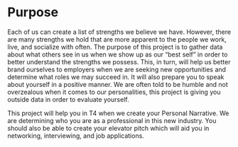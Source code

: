 # Purpose

Each of us can create a list of strengths we believe we have. However, there are
many strengths we hold that are more apparent to the people we work, live, and
socialize with often. The purpose of this project is to gather data about what
others see in us when we show up as our “best self” in order to better
understand the strengths we possess. This, in turn, will help us better brand
ourselves to employers when we are seeking new opportunities and determine what
roles we may succeed in. It will also prepare you to speak about yourself in a
positive manner. We are often told to be humble and not overzealous when it
comes to our personalities, this project is giving you outside data in order to
evaluate yourself.

This project will help you in T4 when we create your Personal Narrative. We are
determining who you are as a professional in this new industry. You should also
be able to create your elevator pitch which will aid you in networking,
interviewing, and job applications.
